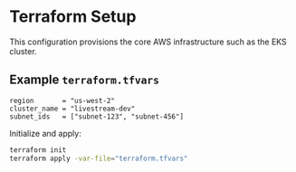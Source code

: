 # Terraform Setup

This configuration provisions the core AWS infrastructure such as the EKS cluster.

## Example `terraform.tfvars`

```hcl
region       = "us-west-2"
cluster_name = "livestream-dev"
subnet_ids   = ["subnet-123", "subnet-456"]
```

Initialize and apply:

```bash
terraform init
terraform apply -var-file="terraform.tfvars"
```
